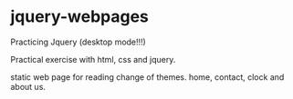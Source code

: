 # jquery-webpages
Practicing Jquery (desktop mode!!!)

Practical exercise with html, css and jquery.

static web page for reading 
change of themes. 
home, contact, clock and about us.
